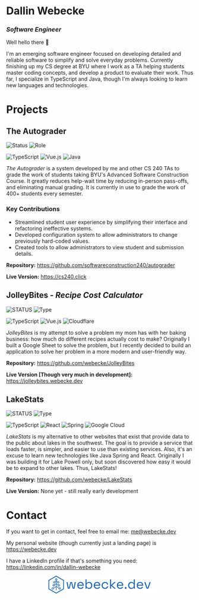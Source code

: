 # Dallin Webecke
### _Software Engineer_

Well hello there 👋

I'm an emerging software engineer focused on developing detailed and reliable software to simplify and solve everyday 
problems. Currently finishing up my CS degree at BYU where I work as a TA helping students master coding concepts, and 
develop a product to evaluate their work. Thus far, I specialize in TypeScript and Java, though I'm always looking to 
learn new languages and technologies. 

# Projects

## The Autograder 
![Status](https://img.shields.io/badge/Status-In%20Production-success?style=for-the-badge)
![Role](https://img.shields.io/badge/Current%20Developer-2024--2025-blue?style=for-the-badge)

![TypeScript](https://img.shields.io/badge/TypeScript-3178C6?style=for-the-badge&logo=typescript&logoColor=white)
![Vue.js](https://img.shields.io/badge/Vue.js-4FC08D?style=for-the-badge&logo=vue.js&logoColor=white)
![Java](https://img.shields.io/badge/Java-437291?style=for-the-badge&logo=openjdk&logoColor=white)

_The Autograder_ is a system developed by me and other CS 240 TAs to grade the work of students taking BYU's Advanced 
Software Construction Course. It greatly reduces help-wait time by reducing in-person pass-offs, and eliminating manual 
grading. It is currently in use to grade the work of 400+ students every semester.

### Key Contributions

- Streamlined student user experience by simplifying their interface and refactoring ineffective systems.
- Developed configuration system to allow administrators to change previously hard-coded values.
- Created tools to allow administrators to view student and submission details.

**Repository:** https://github.com/softwareconstruction240/autograder

**Live Version:** https://cs240.click


## JolleyBites - _Recipe Cost Calculator_
![STATUS](https://img.shields.io/badge/STATUS-IN%20DEVELOPMENT-yellow?style=for-the-badge)
![Type](https://img.shields.io/badge/PERSONAL%20PROJECT-2024--2025-blue?style=for-the-badge)

![TypeScript](https://img.shields.io/badge/TypeScript-3178C6?style=for-the-badge&logo=typescript&logoColor=white)
![Vue.js](https://img.shields.io/badge/Vue.js-4FC08D?style=for-the-badge&logo=vue.js&logoColor=white)
![Cloudflare](https://img.shields.io/badge/Cloudflare-F38020?style=for-the-badge&logo=cloudflare&logoColor=white)

_JolleyBites_ is my attempt to solve a problem my mom has with her baking business: how much do different recipes 
actually cost to make? Originally I built a Google Sheet to solve the problem, but I recently decided to build an
application to solve her problem in a more modern and user-friendly way.

**Repository:** https://github.com/webecke/JolleyBites

**Live Version [Though very much in development]:** https://jolleybites.webecke.dev


## LakeStats
![STATUS](https://img.shields.io/badge/STATUS-EARLY%20DEVELOPMENT-orange?style=for-the-badge)
![Type](https://img.shields.io/badge/PERSONAL%20PROJECT-2025-blue?style=for-the-badge)

![TypeScript](https://img.shields.io/badge/TypeScript-3178C6?style=for-the-badge&logo=typescript&logoColor=white)
![React](https://img.shields.io/badge/React-20232A?style=for-the-badge&logo=react&logoColor=61DAFB)
![Spring](https://img.shields.io/badge/Spring-6DB33F?style=for-the-badge&logo=spring&logoColor=white)
![Google Cloud](https://img.shields.io/badge/Google_Cloud-4285F4?style=for-the-badge&logo=google-cloud&logoColor=white)

_LakeStats_ is my alternative to other websites that exist that provide data to the public about lakes in the southwest. 
The goal is to provide a service that loads faster, is simpler, and easier to use than existing services. Also, it's an 
excuse to learn new technologies like Java Spring and React. Originally I was building it for Lake Powell only, but
soon discovered how easy it would be to expand to other lakes. Thus, LakeStats!

**Repository:** https://github.com/webecke/LakeStats

**Live Version:** None yet - still really early development


# Contact
If you want to get in contact, feel free to email me: me@webecke.dev

My personal website (though currently just a landing page) is https://webecke.dev

I have a LinkedIn profile if that's something you need: https://linkedin.com/in/dallin-webecke

<p align="center">
  <img src="./webeckedev.svg" width="300" alt="Dallin Webecke Logo">
</p>
